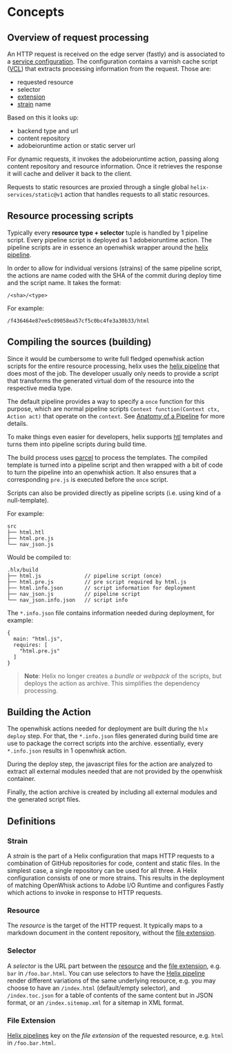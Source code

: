 Concepts
========

Overview of request processing
------------------------------

An HTTP request is received on the edge server (fastly) and is associated to a [service configuration][fastly-services].
The configuration contains a varnish cache script ([VCL][vcl]) that extracts processing information from
the request. Those are:

- requested resource
- selector
- [extension][extension]
- [strain][strain] name

Based on this it looks up:

- backend type and url
- content repository
- adobeioruntime action or static server url

For dynamic requests, it invokes the adobeioruntime action, passing along content repository
and resource information. Once it retrieves the response it will cache and deliver it back to the
client.

Requests to static resources are proxied through a single global `helix-services/static@v1`
action that handles requests to all static resources.


Resource processing scripts
---------------------------

Typically every **resource type + selector** tuple is handled by 1 pipeline script. Every pipeline
script is deployed as 1 adobeioruntime action. The pipeline scripts are in essence an openwhisk wrapper
around the [helix pipeline](https://github.com/adobe/helix-pipeline).

In order to allow for individual versions (strains) of the same pipeline script, the actions are
name coded with the SHA of the commit during deploy time and the script name. It takes the format:

```
/<sha>/<type>

```

For example:

```
/f436464e87ee5c09058ea57cf5c0bc4fe3a30b33/html
```


Compiling the sources (building)
--------------------------------

Since it would be cumbersome to write full fledged openwhisk action scripts for the entire resource
processing, helix uses the [helix pipeline](https://github.com/adobe/helix-pipeline) that
does most of the job. The developer usually only needs to provide a script that transforms the
generated virtual dom of the resource into the respective media type.

The default pipeline provides a way to specify a `once` function for this purpose, which are normal
pipeline scripts `Context function(Context ctx, Action act)` that operate on the `context`.
See [Anatomy of a Pipeline](https://github.com/adobe/helix-pipeline/blob/master/README.md) for more details.

To make things even easier for developers, helix supports [htl](https://github.com/adobe/htl-spec) templates
and turns them into pipeline scripts during build time.

The build process uses [parcel](https://github.com/parcel-bundler/parcel) to process the templates.
The compiled template is turned into a pipeline script and then wrapped with a bit of code to turn 
the pipeline into an openwhisk action. It also ensures that a corresponding `pre.js` is executed 
before the `once` script.

Scripts can also be provided directly as pipeline scripts (i.e. using kind of a null-template).

For example:

```
src
├── html.htl
├── html.pre.js
└── nav_json.js
```

Would be compiled to:

```
.hlx/build
├── html.js              // pipeline script (once)
├── html.pre.js          // pre script required by html.js
├── html.info.json       // script information for deployment
├── nav_json.js          // pipeline script
└── nav_json.info.json   // script info
```

The `*.info.json` file contains information needed during deployment, for example:

```
{
  main: "html.js",
  requires: [
    "html.pre.js"
  ]
}
```

> **Note**: Helix no longer creates a _bundle_ or _webpack_ of the scripts, but deploys the action
            as archive. This simplifies the dependency processing.


Building the Action
-------------------

The openwhisk actions needed for deployment are built during the `hlx deploy` step. For that, the
`*.info.json` files generated during build time are use to package the correct scripts into the
archive. essentially, every `*.info.json` results in 1 openwhisk action.

During the deploy step, the javascript files for the action are analyzed to extract all external
modules needed that are not provided by the openwhisk container.

Finally, the action archive is created by including all external modules and the generated script
files.

Definitions
-----------

### Strain

A _strain_ is the part of a Helix configuration that maps HTTP requests to a combination
of GitHub repositories for code, content and static files. In the simplest case,
a single repository can be used for all three. A Helix configuration consists of
one or more strains. This results in the deployment of matching OpenWhisk actions
to Adobe I/O Runtime and configures Fastly which actions to invoke in response
to HTTP requests.

### Resource

The _resource_ is the target of the HTTP request. It typically maps to a markdown 
document in the content repository, without the [file extension][extension].

### Selector

A _selector_ is the URL part between the [resource][resource] and the
[file extension][extension], e.g. `bar` in `/foo.bar.html`. You can use
selectors to have the [Helix pipeline][pipeline] render different variations 
of the same underlying resource, e.g. you may choose to have an `/index.html` 
(default/empty selector), and `/index.toc.json` for a table of contents of the 
same content but in JSON format, or an `/index.sitemap.xml` for a sitemap in XML 
format. 

### File Extension

[Helix pipelines][pipeline] key on the _file extension_ of the requested
resource, e.g. `html` in `/foo.bar.html`.


[fastly-services]: https://docs.fastly.com/guides/basic-setup/working-with-services
[vcl]: https://docs.fastly.com/vcl/
[strain]: #strain
[selector]: #selector
[resource]: #resource
[extension]: #file-extension
[pipeline]: https://github.com/adobe/helix-pipeline/blob/master/README.md

